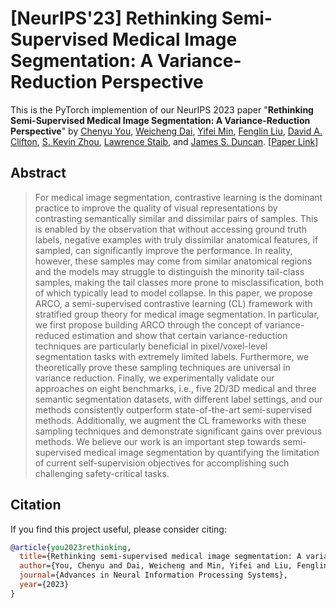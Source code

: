 # [NeurIPS'23] Rethinking Semi-Supervised Medical Image Segmentation: A Variance-Reduction Perspective 
This is the PyTorch implemention of our NeurIPS 2023 paper "**Rethinking Semi-Supervised Medical Image Segmentation: A Variance-Reduction Perspective**" by [Chenyu You](http://chenyuyou.me/), [Weicheng Dai](https://weichengdai1.github.io/), [Yifei Min](https://scholar.google.com/citations?user=pFWnzL0AAAAJ&hl=en/), [Fenglin Liu](https://eng.ox.ac.uk/people/fenglin-liu/), [David A. Clifton](https://eng.ox.ac.uk/people/david-clifton/), [S. Kevin Zhou](https://scholar.google.com/citations?user=8eNm2GMAAAAJ&hl=en/), [Lawrence Staib](https://medicine.yale.edu/profile/lawrence-staib/), and [James S. Duncan](https://medicine.yale.edu/profile/james-duncan/). [[Paper Link](https://arxiv.org/abs/2302.01735)]

## Abstract
> For medical image segmentation, contrastive learning is the dominant practice to improve the quality of visual representations by contrasting semantically similar and dissimilar pairs of samples. This is enabled by the observation that without accessing ground truth labels, negative examples with truly dissimilar anatomical features, if sampled, can significantly improve the performance. In reality, however, these samples may come from similar anatomical regions and the models may struggle to distinguish the minority tail-class samples, making the tail classes more prone to misclassification, both of which typically lead to model collapse. In this paper, we propose ARCO, a semi-supervised contrastive learning (CL) framework with stratified group theory for medical image segmentation. In particular, we first propose building ARCO through the concept of variance-reduced estimation and show that certain variance-reduction techniques are particularly beneficial in pixel/voxel-level segmentation tasks with extremely limited labels. Furthermore, we theoretically prove these sampling techniques are universal in variance reduction. Finally, we experimentally validate our approaches on eight benchmarks, i.e., five 2D/3D medical and three semantic segmentation datasets, with different label settings, and our methods consistently outperform state-of-the-art semi-supervised methods. Additionally, we augment the CL frameworks with these sampling techniques and demonstrate significant gains over previous methods. We believe our work is an important step towards semi-supervised medical image segmentation by quantifying the limitation of current self-supervision objectives for accomplishing such challenging safety-critical tasks.


## Citation

If you find this project useful, please consider citing:

```bibtex
@article{you2023rethinking,
  title={Rethinking semi-supervised medical image segmentation: A variance-reduction perspective},
  author={You, Chenyu and Dai, Weicheng and Min, Yifei and Liu, Fenglin and Clifton, David A and Zhou, S Kevin and Staib, Lawrence Hamilton and Duncan, James S},
  journal={Advances in Neural Information Processing Systems},
  year={2023}
}
```
